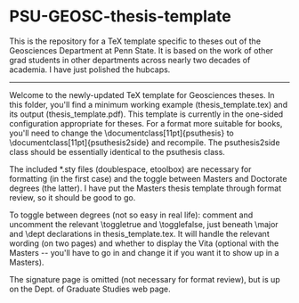 PSU-GEOSC-thesis-template
=========================

This is the repository for a TeX template specific to theses out of the Geosciences Department at Penn State. It is based on the work of other grad students in other departments across nearly two decades of academia. I have just polished the hubcaps. 



----------------------



Welcome to the newly-updated TeX template for Geosciences theses. In this folder, you'll find a minimum working example (thesis_template.tex) and its output (thesis_template.pdf). This template is  currently in the one-sided configuration appropriate for theses. For a format more suitable for books, you'll need to change the \documentclass[11pt]{psuthesis} to \documentclass[11pt]{psuthesis2side} and recompile. The psuthesis2side class should be essentially identical to the psuthesis class. 

The included *.sty files (doublespace, etoolbox) are necessary for formatting (in the first case) and the toggle between Masters and Doctorate degrees (the latter). I have put the Masters thesis template through format review, so it should be good to go. 

To toggle between degrees (not so easy in real life): comment and uncomment the relevant \toggletrue and \togglefalse, just beneath \major and \dept declarations in thesis_template.tex. It will handle the relevant wording (on two pages) and whether to display the Vita (optional with the Masters -- you'll have to go in and change it if you want it to show up in a Masters). 

The signature page is omitted (not necessary for format review), but is up on the Dept. of Graduate Studies web page. 
